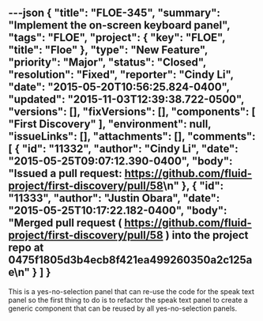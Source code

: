 ---json
{
  "title": "FLOE-345",
  "summary": "Implement the on-screen keyboard panel",
  "tags": "FLOE",
  "project": {
    "key": "FLOE",
    "title": "Floe"
  },
  "type": "New Feature",
  "priority": "Major",
  "status": "Closed",
  "resolution": "Fixed",
  "reporter": "Cindy Li",
  "date": "2015-05-20T10:56:25.824-0400",
  "updated": "2015-11-03T12:39:38.722-0500",
  "versions": [],
  "fixVersions": [],
  "components": [
    "First Discovery"
  ],
  "environment": null,
  "issueLinks": [],
  "attachments": [],
  "comments": [
    {
      "id": "11332",
      "author": "Cindy Li",
      "date": "2015-05-25T09:07:12.390-0400",
      "body": "Issued a pull request: <https://github.com/fluid-project/first-discovery/pull/58>\n"
    },
    {
      "id": "11333",
      "author": "Justin Obara",
      "date": "2015-05-25T10:17:22.182-0400",
      "body": "Merged pull request ( <https://github.com/fluid-project/first-discovery/pull/58> ) into the project repo at 0475f1805d3b4ecb8f421ea499260350a2c125ae\n"
    }
  ]
}
---
This is a yes-no-selection panel that can re-use the code for the speak text panel so the first thing to do is to refactor the speak text panel to create a generic component that can be reused by all yes-no-selection panels.

        